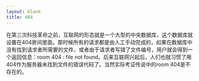 ```yaml
---
layout: blank
title: 404
---
```


在第三次科技革命之前，互联网的形态就是一个大型的中央数据库，这个数据库就设置在404房间里面。那时候所有的请求都是由人工手动完成的，如果在数据库中没有找到请求者所需要的文件，或者由于请求者写错了文件编号，用户就会得到一个返回信息：room 404 : file not found。后来互联网兴起后，人们也就习惯了用404作为服务器未找到文件的错误代码了。当然实际考证传说中的room 404是不存在的。

<script type="text/javascript" src="http://www.qq.com/404/search_children.js?edition=small" charset="utf-8"></script>
